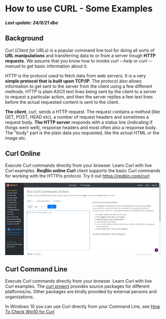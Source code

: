 # How to use CURL - Some Examples
##### Last update: 24/9/21 dbe

## Background
Curl (*Client for URLs*) is a popular command line tool for doing all sorts of **URL manipulations** and transferring data to or from a server trough **HTTP requests.** 
We  assume that you know how to invoke *curl --help* or *curl --manual* to get basic information about it.

HTTP is the protocol used to fetch data from web servers. It is a very **simple protocol that is built upon TCP/IP**. The protocol also allows information to get sent to the server from the client using a few different methods. HTTP is plain ASCII text lines being sent by the client to a server to request a particular action, and then the server replies a few text lines before the actual requested content is sent to the client.

**The client**, curl, sends a HTTP request. The request contains a method (like GET, POST, HEAD etc), a number of request headers and sometimes a request body. **The HTTP server** responds with a status line (indicating if things went well), response headers and most often also a response body. The "body" part is the plain data you requested, like the actual HTML or the image etc.

## Curl Online 
Execute Curl commands directly from your browser. Learn Curl with live Curl examples.
**ReqBin online Curl** client supports the basic Curl commands for working with the HTTP/s protocol.
Try it out https://reqbin.com/curl

![ReqBib Curl Online](figures/Screen-Shot-ReqBin-CURL-Online.jpg)

## Curl Command Line
Execute Curl commands directly from your browser. Learn Curl with live Curl examples.
The [curl project](https://curl.se/download.html) provides source packages for different platforms/os. Other packages are kindly provided by external persons and organizations.

In Windows 10 you can use Curl directly from your Command Line, see [How To Check Win10 for Curl](https://youtu.be/jwJv8QsWVag)

